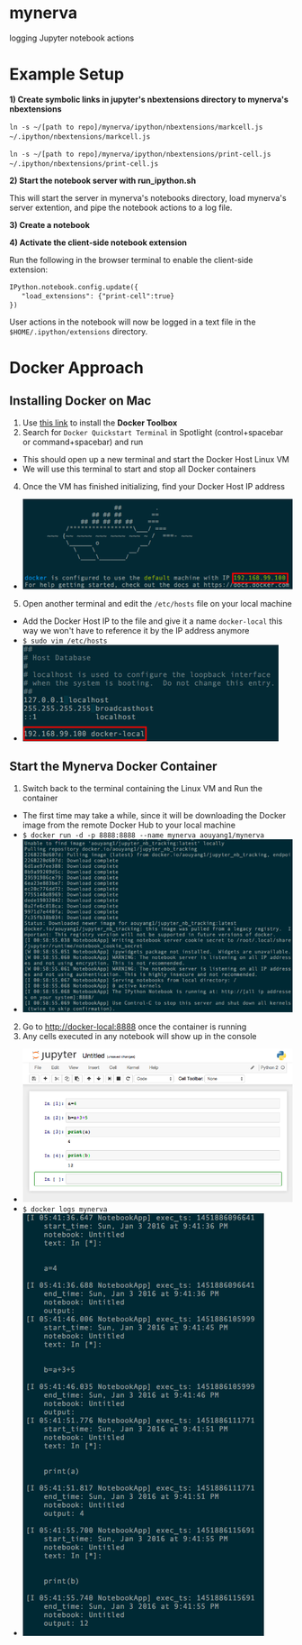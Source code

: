 # mynerva
logging Jupyter notebook actions

# Example Setup

**1) Create symbolic links in jupyter's nbextensions directory to mynerva's nbextensions**

`ln -s ~/[path to repo]/mynerva/ipython/nbextensions/markcell.js ~/.ipython/nbextensions/markcell.js`

`ln -s ~/[path to repo]/mynerva/ipython/nbextensions/print-cell.js ~/.ipython/nbextensions/print-cell.js`

**2) Start the notebook server with run_ipython.sh**

This will start the server in mynerva's notebooks directory, load mynerva's server extention, and pipe the notebook actions to a log file.

**3) Create a notebook**

**4) Activate the client-side notebook extension**

Run the following in the browser terminal to enable the client-side extension:

	IPython.notebook.config.update({
	   "load_extensions": {"print-cell":true}
	})

User actions in the notebook will now be logged in a text file in the `$HOME/.ipython/extensions` directory.

# Docker Approach
## Installing Docker on Mac
1. Use [this link](https://github.com/docker/toolbox/releases/download/v1.9.1f/DockerToolbox-1.9.1f.pkg) to install the **Docker Toolbox**
3. Search for `Docker Quickstart Terminal` in Spotlight (control+spacebar or command+spacebar) and run
  * This should open up a new terminal and start the Docker Host Linux VM
  * We will use this terminal to start and stop all Docker containers
4. Once the VM has finished initializing, find your Docker Host IP address 
  * ![docker-initialize](images/docker-initialize.png)
5. Open another terminal and edit the `/etc/hosts` file on your local machine
  * Add the Docker Host IP to the file and give it a name `docker-local` this way we won't have to reference it by the IP address anymore
  * ```$ sudo vim /etc/hosts```
  * ![etc-hosts](images/etc-hosts.png)

## Start the Mynerva Docker Container
1. Switch back to the terminal containing the Linux VM and Run the container
  * The first time may take a while, since it will be downloading the Docker image from the remote Docker Hub to your local machine
  * ```$ docker run -d -p 8888:8888 --name mynerva aouyang1/mynerva```
  * ![docker-run](images/docker-run.png)
2. Go to [http://docker-local:8888](http://docker-local:8888) once the container is running
3. Any cells executed in any notebook will show up in the console
  * ![notebook-example](images/notebook-example.png)
  * ```$ docker logs mynerva```
  * ![log-output](images/log-output.png)


